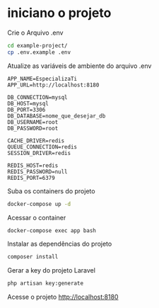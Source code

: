 # iniciano o projeto
Crie o Arquivo .env
```sh
cd example-project/
cp .env.example .env
```


Atualize as variáveis de ambiente do arquivo .env
```
APP_NAME=EspecializaTi
APP_URL=http://localhost:8180

DB_CONNECTION=mysql
DB_HOST=mysql
DB_PORT=3306
DB_DATABASE=nome_que_desejar_db
DB_USERNAME=root
DB_PASSWORD=root

CACHE_DRIVER=redis
QUEUE_CONNECTION=redis
SESSION_DRIVER=redis

REDIS_HOST=redis
REDIS_PASSWORD=null
REDIS_PORT=6379
```


Suba os containers do projeto
```sh
docker-compose up -d
```


Acessar o container
```sh
docker-compose exec app bash
```


Instalar as dependências do projeto
```sh
composer install
```


Gerar a key do projeto Laravel
```sh
php artisan key:generate
```


Acesse o projeto
[http://localhost:8180](http://localhost:8180)
